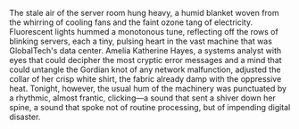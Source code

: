 The stale air of the server room hung heavy, a humid blanket woven from the whirring of cooling fans and the faint ozone tang of electricity.  Fluorescent lights hummed a monotonous tune, reflecting off the rows of blinking servers, each a tiny, pulsing heart in the vast machine that was GlobalTech's data center.  Amelia Katherine Hayes, a systems analyst with eyes that could decipher the most cryptic error messages and a mind that could untangle the Gordian knot of any network malfunction, adjusted the collar of her crisp white shirt, the fabric already damp with the oppressive heat.  Tonight, however, the usual hum of the machinery was punctuated by a rhythmic, almost frantic, clicking—a sound that sent a shiver down her spine, a sound that spoke not of routine processing, but of impending digital disaster.

